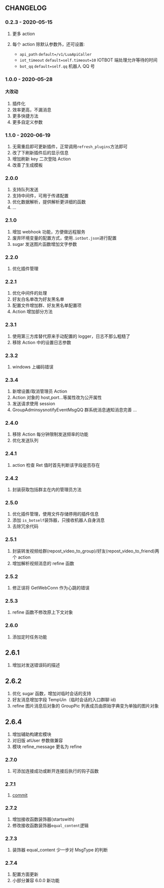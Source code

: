 ## CHANGELOG

### 0.2.3 - 2020-05-15

1. 更多 action

2. 每个 action 除默认参数外，还可设置:
   - `api_path` `default=/v1/LuaApiCaller`
   - `iot_timeout` `default=self.timeout=10` IOTBOT 端处理允许等待的时间
   - `bot_qq` `default=self.qq` 机器人 QQ 号

### 1.0.0 - 2020-05-28

#### 大改动

1. 插件化
2. 效率更高，不漏消息
3. 更多快捷方法
4. 更多自定义参数

### 1.1.0 - 2020-06-19

1. 无需重启即可更新插件，正常调用`refresh_plugins`方法即可
2. 改了下刷新插件后的显示信息
3. 增加刷新 key 二次登陆 Action
4. 改善了生成模板

### 2.0.0

1. 支持队列发送
2. 支持中间件，可用于传递配置
3. 优化数据解析，提供解析更详细的函数
4. ...

### 2.1.0

1. 增加 webhook 功能，方便做远程服务
2. 废弃环境变量的配置方式，使用`.iotbot.json`进行配置
3. sugar 发送图片函数增加文字参数

### 2.2.0

1. 优化插件管理

### 2.2.1

1. 优化中间件的处理
2. 好友白名单改为好友黑名单
3. 配置文件增加群、好友黑名单配置项
4. Action 增加部分方法

### 2.3.1

1. 使用第三方库替代原来手动配置的 logger，日志不那么粗糙了
2. 移除 Action 中的设置日志参数

### 2.3.2

1. windows 上编码错误

### 2.3.4

1. 新增设置/取消管理员 Action
2. Action 对象的 host,port...等属性改为公开属性
3. 发送请求使用 session
4. GroupAdminsysnotifyEventMsgQQ 群系统消息通知消息完善
   ...

### 2.4.0

1. 移除 Action 每分钟限制发送频率的功能
2. 优化发送队列

### 2.4.1

1. action 检查 Ret 值时首先判断该字段是否存在

### 2.4.2

1. 封装获取包括群主在内的管理员方法

### 2.5.0

1. 优化插件管理，使用文件存储停用的插件信息
2. 添加 `is_botself`装饰器，只接收机器人自身消息
3. 去除冗余代码

### 2.5.1

1. 封装转发视频给群(repost_video_to_group)/好友(repost_video_to_friend)两个 action
2. 增加解析视频消息的 refine 函数

### 2.5.2

1. 修正误将 GetWebConn 作为心跳的错误

### 2.5.3

1. refine 函数不修改原上下文对象

### 2.6.0

1. 添加定时任务功能

## 2.6.1

1. 增加对发送错误码的描述

## 2.6.2

1. 优化 sugar 函数，增加对临时会话的支持
2. 好友消息增加字段 TempUin（临时会话的入口群聊 id)
3. refine 图片消息后对象的 GroupPic 列表成员由原始字典变为单独的图片对象

## 2.6.4

1. 增加辅助构建宏模块
2. 对旧版 atUser 参数做兼容
3. 模块 refine_message 更名为 refine

### 2.7.0

1. 可添加连接成功或断开连接后执行的钩子函数

### 2.7.1

1. [commit](https://github.com/xiyaowong/python--iotbot/commit/78820ac0134d24ae337a64e5c25d2738815c209e)

### 2.7.2

1. 增加接收函数装饰器(startswith)
2. 修改接收函数装饰器`equal_content`逻辑

### 2.7.3

1. 装饰器 equal_content 少一步对 MsgType 的判断

### 2.7.4

1. 配置方面更新
2. 小部分兼容 6.0.0 新功能
